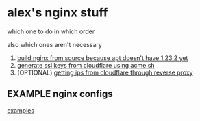 # alex's nginx stuff

which one to do in which order

also which ones aren't necessary

1. [build nginx from source because apt doesn't have 1.23.2 yet](https://github.com/alexng353/really-bad-half-assed-instructions/blob/main/nginx/build%20nginx.md)
2. [generate ssl keys from cloudflare using acme.sh](https://github.com/alexng353/really-bad-half-assed-instructions/blob/main/nginx/Generating%20SSL%20Keys.md)
3. (OPTIONAL) [getting ips from cloudflare through reverse proxy](https://github.com/alexng353/really-bad-half-assed-instructions/blob/main/nginx/Get%20IPs%20from%20Cloudflare.md)

## EXAMPLE nginx configs

[examples](https://github.com/alexng353/really-bad-half-assed-instructions/blob/main/nginx/nginx%20configuration.md)
